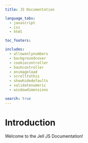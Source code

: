 ```yaml
---
title: JS Documentation

language_tabs:
  - javascript
  - css
  - html

toc_footers:

includes:
  - allowonlynumbers
  - backgroundcover
  - cookiecontroller
  - hashcontroller
  - onimageload
  - scrolltothis
  - showhidedefaults
  - validatenumeric
  - windowdimensions

search: true
---
```


# Introduction

Welcome to the Jell JS Documentation!
